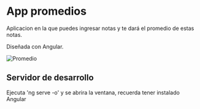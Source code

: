 
# App promedios

Aplicacion en la que puedes ingresar notas y te dará el promedio de estas notas.

Diseñada con Angular.

![Promedio](https://user-images.githubusercontent.com/111689677/236722484-3ed445f4-3883-41cf-a7ac-a6c44ed99b96.png)


## Servidor de desarrollo

Ejecuta 'ng serve -o' y se abrira la ventana, recuerda tener instalado Angular




